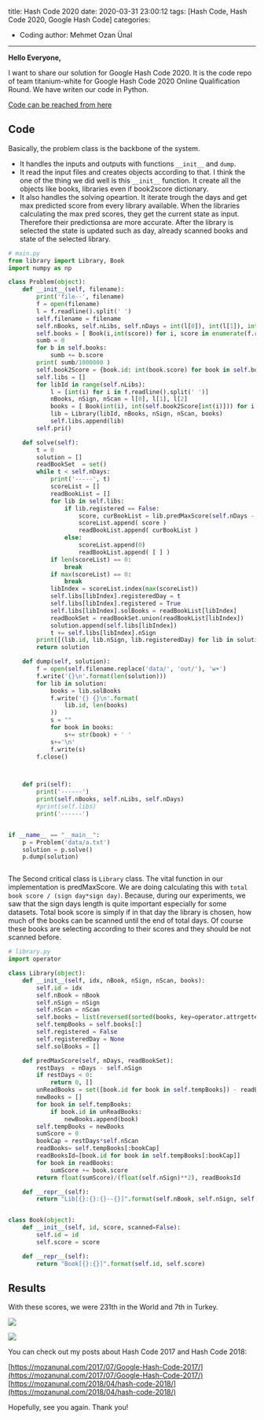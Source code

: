 title: Hash Code 2020
date: 2020-03-31 23:00:12
tags: [Hash Code, Hash Code 2020, Google Hash Code]
categories:
  -  Coding
author: Mehmet Ozan Ünal
---

**Hello Everyone,**

I want to share our solution for Google Hash Code 2020. It is the code repo of team titanium-white for Google Hash Code 2020 Online Qualification Round. We have writen our code in Python.

[Code can be reached from here](https://github.com/mozanunal/hashcode2020)

## Code

Basically, the problem class is the backbone of the system. 
- It handles the inputs and outputs with functions `__init__` and `dump`.
- It read the input files and creates objects according to that. I think the one of the thing we did well is this `__init__` function. 
It create all the objects like books, libraries even if book2score dictionary. 
- It also handles the solving opeartion. It iterate trough the days and get max predicted score from every library available. When the libraries calculating the max pred scores, they get the current state as input. Therefore their predictionsa are more accurate. After the library is selected the state is updated such as day, already scanned books and state of the selected library.

```python
# main.py
from library import Library, Book
import numpy as np

class Problem(object):
    def __init__(self, filename):
        print('file--', filename)
        f = open(filename)
        l = f.readline().split(' ')
        self.filename = filename
        self.nBooks, self.nLibs, self.nDays = int(l[0]), int(l[1]), int(l[2])
        self.books = [ Book(i,int(score)) for i, score in enumerate(f.readline().split(' '))]
        sumb = 0
        for b in self.books:
            sumb += b.score
        print( sumb/1000000 )
        self.book2Score = {book.id: int(book.score) for book in self.books}
        self.libs = []
        for libId in range(self.nLibs):
            l = [int(i) for i in f.readline().split(' ')]
            nBooks, nSign, nScan = l[0], l[1], l[2]
            books = [ Book(int(i), int(self.book2Score[int(i)])) for i in f.readline().split(' ') ] 
            lib = Library(libId, nBooks, nSign, nScan, books)
            self.libs.append(lib) 
        self.pri()

    def solve(self):
        t = 0
        solution = []
        readBookSet  = set()
        while t < self.nDays:
            print('-----', t)
            scoreList = []
            readBookList = []
            for lib in self.libs:
                if lib.registered == False:
                    score, curBookList = lib.predMaxScore(self.nDays - t, readBookSet)
                    scoreList.append( score )
                    readBookList.append( curBookList )
                else:
                    scoreList.append(0)
                    readBookList.append( [ ] )
            if len(scoreList) == 0:
                break
            if max(scoreList) == 0:
                break
            libIndex = scoreList.index(max(scoreList))
            self.libs[libIndex].registeredDay = t
            self.libs[libIndex].registered = True
            self.libs[libIndex].solBooks = readBookList[libIndex]
            readBookSet = readBookSet.union(readBookList[libIndex])
            solution.append(self.libs[libIndex])
            t += self.libs[libIndex].nSign
        print([(lib.id, lib.nSign, lib.registeredDay) for lib in solution])
        return solution

    def dump(self, solution):
        f = open(self.filename.replace('data/', 'out/'), 'w+')
        f.write('{}\n'.format(len(solution)))
        for lib in solution:
            books = lib.solBooks
            f.write('{} {}\n'.format(
                lib.id, len(books)
            ))
            s = ""
            for book in books:
                s+= str(book) + ' '
            s+='\n'
            f.write(s)
        f.close()



    def pri(self):
        print('------')
        print(self.nBooks, self.nLibs, self.nDays)
        #print(self.libs)
        print('------')


if __name__ == "__main__":
    p = Problem('data/a.txt')
    solution = p.solve()
    p.dump(solution)



```

The Second critical class is `Library` class. The vital function in our implementation is predMaxScore. We are doing calculating this with 
`total book score / (sign day*sign day)`. Because, during our experiments, we saw that the sign days length is quite important especially for some datasets. Total book score is simply if in that day the library is chosen, how much of the books can be scanned until the end of total days. Of course these books are selecting according to their scores and they should be not scanned before.


```python
# library.py
import operator

class Library(object):
    def __init__(self, idx, nBook, nSign, nScan, books):
        self.id = idx
        self.nBook = nBook
        self.nSign = nSign
        self.nScan = nScan
        self.books = list(reversed(sorted(books, key=operator.attrgetter('score')) ))
        self.tempBooks = self.books[:]
        self.registered = False
        self.registeredDay = None
        self.solBooks = []

    def predMaxScore(self, nDays, readBookSet):
        restDays  = nDays - self.nSign
        if restDays < 0:
            return 0, []
        unReadBooks = set([book.id for book in self.tempBooks]) - readBookSet
        newBooks = []
        for book in self.tempBooks:
            if book.id in unReadBooks:
                newBooks.append(book)
        self.tempBooks = newBooks
        sumScore = 0 
        bookCap = restDays*self.nScan
        readBooks= self.tempBooks[:bookCap]
        readBooksId=[book.id for book in self.tempBooks[:bookCap]]
        for book in readBooks:
            sumScore += book.score
        return float(sumScore)/(float(self.nSign)**2), readBooksId

    def __repr__(self):
        return "Lib[{}:{}:{}--{}]".format(self.nBook, self.nSign, self.nScan, self.books)


class Book(object):
    def __init__(self, id, score, scanned=False):
        self.id = id
        self.score = score

    def __repr__(self):
        return "Book[{}:{}]".format(self.id, self.score)

```

## Results

With these scores, we were 231th in the World and 7th in Turkey.

![](https://raw.githubusercontent.com/mozanunal/hashcode2020/master/docs/result.jpeg)

![](https://raw.githubusercontent.com/mozanunal/hashcode2020/master/docs/score.jpeg)


You can check out my posts about Hash Code 2017 and Hash Code 2018:

[https://mozanunal.com/2017/07/Google-Hash-Code-2017/](https://mozanunal.com/2017/07/Google-Hash-Code-2017/)
[https://mozanunal.com/2018/04/hash-code-2018/](https://mozanunal.com/2018/04/hash-code-2018/)

Hopefully, see you again. Thank you!